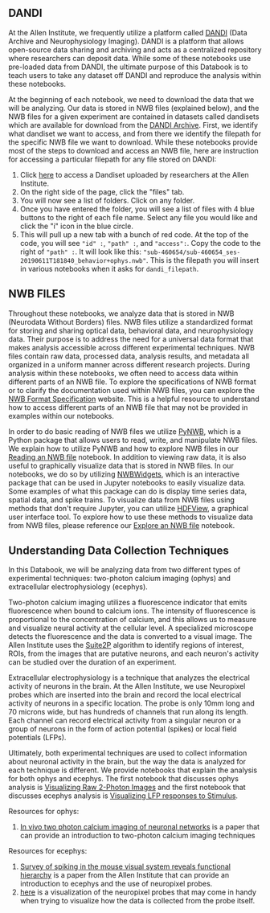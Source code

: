 ## DANDI
At the Allen Institute, we frequently utilize a platform called [DANDI](https://dandiarchive.org/) (Data Archive and Neurophysiology Imaging). DANDI is a platform that allows open-source data sharing and archiving and acts as a centralized repository where researchers can deposit data. While some of these notebooks use pre-loaded data from DANDI, the ultimate purpose of this Databook is to teach users to take any dataset off DANDI and reproduce the analysis within these notebooks.

At the beginning of each notebook, we need to download the data that we will be analyzing. Our data is stored in NWB files (explained below), and the NWB files for a given experiment are contained in datasets called dandisets which are available for download from the [DANDI Archive](https://dandiarchive.org/). First, we identify what dandiset we want to access, and from there we identify the filepath for the specific NWB file we want to download. While these notebooks provide most of the steps to download and access an NWB file, here are instruction for accessing a particular filepath for any file stored on DANDI:

1) Click [here](https://dandiarchive.org/dandiset/000535?search=allen%20institute%202%20photon&pos=2) to access a Dandiset uploaded by researchers at the Allen Institute.
2) On the right side of the page, click the "files" tab.
3) You will now see a list of folders. Click on any folder.
4) Once you have entered the folder, you will see a list of files with 4 blue buttons to the right of each file name. Select any file you would like and click the "i" icon in the blue circle.
5) This will pull up a new tab with a bunch of red code. At the top of the code, you will see `"id" :`, `"path" :`, and `"access":`. Copy the code to the right of `"path" :`. It will look like this: `"sub-460654/sub-460654_ses-20190611T181840_behavior+ophys.nwb"`. This is the filepath you will insert in various notebooks when it asks for `dandi_filepath`.

## NWB FILES
Throughout these notebooks, we analyze data that is stored in NWB (Neurodata Without Borders) files. NWB files utilize a standardized format for storing and sharing optical data, behavioral data, and neurophysiology data. Their purpose is to address the need for a universal data format that makes analysis accessible across different experimental techniques. NWB files contain raw data, processed data, analysis results, and metadata all organized in a uniform manner across different research projects. During analysis within these notebooks, we often need to access data within different parts of an NWB file. To explore the specifications of NWB format or to clarify the documentation used within NWB files, you can explore the [NWB Format Specification](https://nwb-schema.readthedocs.io/en/latest/) website. This is a helpful resource to understand how to access different parts of an NWB file that may not be provided in examples within our notebooks.

 In order to do basic reading of NWB files we utilize [PyNWB](https://github.com/NeurodataWithoutBorders/pynwb), which is a Python package that allows users to read, write, and manipulate NWB files. We explain how to utilize PyNWB and how to explore NWB files in our [Reading an NWB file](./read_nwb.ipynb) notebook. In addition to viewing raw data, it is also useful to graphically visualize data that is stored in NWB files. In our notebooks, we do so by utilizing [NWBWidgets](https://github.com/NeurodataWithoutBorders/nwbwidgets), which is an interactive package that can be used in Jupyter notebooks to easily visualize data. Some examples of what this package can do is display time series data, spatial data, and spike trains. To visualize data from NWB files using methods that don't require Jupyter, you can utilize [HDFView](https://www.hdfgroup.org/downloads/hdfview/), a graphical user interface tool. To explore how to use these methods to visualize data from NWB files, please reference our [Explore an NWB file](./use_newwidgets.ipynb) notebook.


 ## Understanding Data Collection Techniques
In this Databook, we will be analyzing data from two different types of experimental techniques: two-photon calcium imaging (ophys) and extracellular electrophysiology (ecephys).

Two-photon calcium imaging utilizes a fluorescence indicator that emits fluorescence when bound to calcium ions. The intensity of fluorescence is proportional to the concentration of calcium, and this allows us to measure and visualize neural activity at the cellular level. A specialized microscope detects the fluorescence and the data is converted to a visual image. The Allen Institute uses the [Suite2P](https://github.com/MouseLand/suite2p) algorithm to identify regions of interest, ROIs, from the images that are putative neurons, and each neuron's activity can be studied over the duration of an experiment.

Extracellular electrophysiology is a technique that analyzes the electrical activity of neurons in the brain. At the Allen Institute, we use Neuropixel probes which are inserted into the brain and record the local electrical activity of neurons in a specific location. The probe is only 10mm long and 70 microns wide, but has hundreds of channels that run along its length. Each channel can record electrical activity from a singular neuron or a group of neurons in the form of action potential (spikes) or local field potentials (LFPs).

Ultimately, both experimental techniques are used to collect information about neuronal activity in the brain, but the way the data is analyzed for each technique is different. We provide notebooks that explain the analysis for both ophys and ecephys. The first notebook that discusses ophys analysis is [Visualizing Raw 2-Photon Images](./visualize_2p_raw.ipynb) and the first notebook that discusses ecephys analysis is [Visualizing LFP responses to Stimulus](visualize_lfp_responses.ipynb).

Resources for ophys:
1) [In vivo two photon calcium imaging of neuronal networks](https://www.pnas.org/doi/epdf/10.1073/pnas.1232232100)  is a paper that can provide an introduction to two-photon calcium imaging techniques

Resources for ecephys:
1) [Survey of spiking in the mouse visual system reveals functional hierarchy](https://www.nature.com/articles/s41586-020-03171-x) is a paper from the Allen Institute that can provide an introduction to ecephys and the use of neuropixel probes.
2) [here](https://portal.brain-map.org/explore/circuits/visual-coding-neuropixels) is a visualization of the neuropixel probes that may come in handy when trying to visualize how the data is collected from the probe itself.
